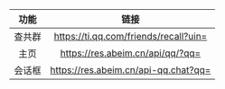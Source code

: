 |功能|链接|
|:-:|:-:|
|查共群|https://ti.qq.com/friends/recall?uin=|
|主页|https://res.abeim.cn/api/qq/?qq=|
|会话框|https://res.abeim.cn/api-qq.chat?qq=|